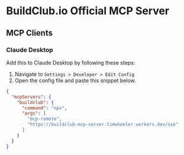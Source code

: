 # BuildClub.io Official MCP Server

## MCP Clients

### Claude Desktop

Add this to Claude Desktop by following these steps:

1. Navigate to `Settings > Developer > Edit Config`
2. Open the config file and paste this snippet below.

```json
{
  "mcpServers": {
    "buildclub": {
      "command": "npx",
      "args": [
        "mcp-remote",
        "https://buildclub-mcp-server.timwheeler.workers.dev/sse"
      ]
    }
  }
}
```
